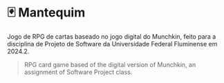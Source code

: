 # :black_joker: Mantequim
Jogo de RPG de cartas baseado no jogo digital do Munchkin, feito para a disciplina de Projeto de Software da Universidade Federal Fluminense em 2024.2.
> RPG card game based of the digital version of Munchkin, an assignment of Software Project class.
